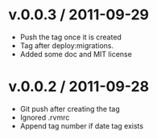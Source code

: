 
v.0.0.3 / 2011-09-29 
==================

  * Push the tag once it is created
  * Tag after deploy:migrations.
  * Added some doc and MIT license

v.0.0.2 / 2011-09-28
==================

  * Git push after creating the tag
  * Ignored .rvmrc
  * Append tag number if date tag exists
